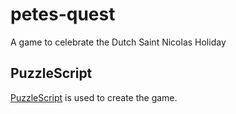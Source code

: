 petes-quest
===========

A game to celebrate the Dutch Saint Nicolas Holiday

PuzzleScript
------------

[PuzzleScript][] is used to create the game.

[PuzzleScript]: http://www.puzzlescript.net/
